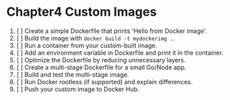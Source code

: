 # Chapter4 Custom Images

1. [ ] Create a simple Dockerfile that prints 'Hello from Docker image'.
2. [ ] Build the image with `docker build -t mydockerimg .`.
3. [ ] Run a container from your custom-built image.
4. [ ] Add an environment variable in Dockerfile and print it in the container.
5. [ ] Optimize the Dockerfile by reducing unnecessary layers.
6. [ ] Create a multi-stage Dockerfile for a small Go/Node app.
7. [ ] Build and test the multi-stage image.
8. [ ] Run Docker rootless (if supported) and explain differences.
9. [ ] Push your custom image to Docker Hub.

